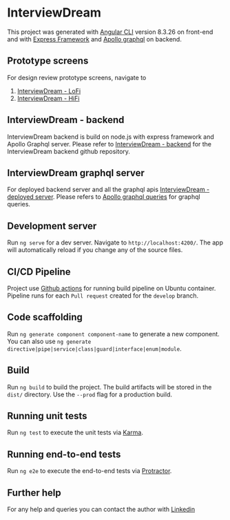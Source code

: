 # InterviewDream

This project was generated with [Angular CLI](https://github.com/angular/angular-cli) version 8.3.26 on front-end and with [Express Framework](https://expressjs.com/) and [Apollo graphql](https://www.apollographql.com/docs/apollo-server/) on backend.

## Prototype screens

For design review prototype screens, navigate to

1. [InterviewDream - LoFi](https://xd.adobe.com/view/a6675294-38d4-4caf-5576-295ab6a706b8-d056/)
2. [InterviewDream - HiFi](https://xd.adobe.com/view/9da6497f-fc2c-4135-6344-c04a3b94c1ea-eb97/)

## InterviewDream - backend

InterviewDream backend is build on node.js with express framework and Apollo Graphql server. Please refer to [InterviewDream - backend](https://github.com/Nav2510/interviewDream-backend) for the InterviewDream backend github repository.

## InterviewDream graphql server

For deployed backend server and all the graphql apis [InterviewDream - deployed server](https://interviewdream-backend.herokuapp.com/). Please refers to [Apollo graphql queries](https://www.apollographql.com/docs/react/data/queries/) for graphql queries.

## Development server

Run `ng serve` for a dev server. Navigate to `http://localhost:4200/`. The app will automatically reload if you change any of the source files.

## CI/CD Pipeline

Project use [Github actions](https://docs.github.com/en/actions/quickstart) for running build pipeline on Ubuntu container. Pipeline runs for each `Pull request` created for the `develop` branch.

## Code scaffolding

Run `ng generate component component-name` to generate a new component. You can also use `ng generate directive|pipe|service|class|guard|interface|enum|module`.

## Build

Run `ng build` to build the project. The build artifacts will be stored in the `dist/` directory. Use the `--prod` flag for a production build.

## Running unit tests

Run `ng test` to execute the unit tests via [Karma](https://karma-runner.github.io).

## Running end-to-end tests

Run `ng e2e` to execute the end-to-end tests via [Protractor](http://www.protractortest.org/).

## Further help

For any help and queries you can contact the author with [Linkedin](https://www.linkedin.com/in/navdeep-singh-4631a9127/)
